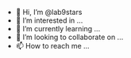 - 👋 Hi, I’m @lab9stars
- 👀 I’m interested in ...
- 🌱 I’m currently learning ...
- 💞️ I’m looking to collaborate on ...
- 📫 How to reach me ...

<!---
lab9stars/lab9stars is a ✨ special ✨ repository because its `README.md` (this file) appears on your GitHub profile.
You can click the Preview link to take a look at your changes.
--->
